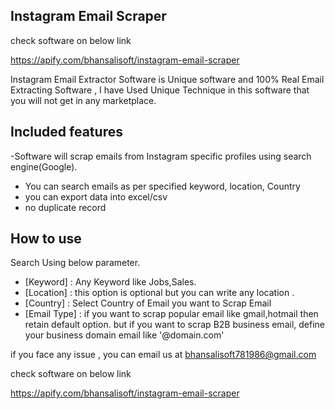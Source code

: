  
## Instagram Email Scraper

check software on below link

https://apify.com/bhansalisoft/instagram-email-scraper

Instagram Email Extractor Software is Unique software and 100% Real Email Extracting Software , I have Used Unique Technique in this software that you will not get in any marketplace.

## Included features
-Software will scrap emails from Instagram specific profiles using search engine(Google).
- You can search emails as per specified keyword, location, Country
- you can export data into excel/csv
- no duplicate record 


## How to use
Search Using below parameter.
- [Keyword] : Any Keyword like Jobs,Sales.
- [Location] : this option is optional but you can write any location .
- [Country] : Select Country of Email you want to Scrap Email
- [Email Type] : if you want to scrap popular email like gmail,hotmail then retain default option. but if you want to scrap 
B2B business email, define your business domain email like '@domain.com'

if you face any issue , you can email us at bhansalisoft781986@gmail.com

check software on below link

https://apify.com/bhansalisoft/instagram-email-scraper

				  
				
